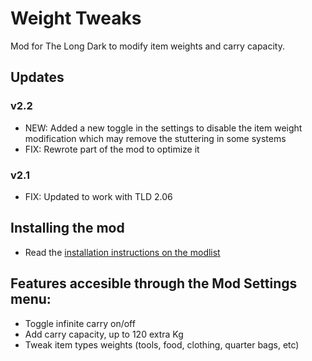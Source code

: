 # Weight Tweaks
Mod for The Long Dark to modify item weights and carry capacity.

## Updates
### v2.2
* NEW: Added a new toggle in the settings to disable the item weight modification which may remove the stuttering in some systems
* FIX: Rewrote part of the mod to optimize it

### v2.1
* FIX: Updated to work with TLD 2.06

## Installing the mod
* Read the [installation instructions on the modlist](https://xpazeman.com/tld-mod-list/install.html)

## Features accesible through the Mod Settings menu:
+ Toggle infinite carry on/off
+ Add carry capacity, up to 120 extra Kg
+ Tweak item types weights (tools, food, clothing, quarter bags, etc)
